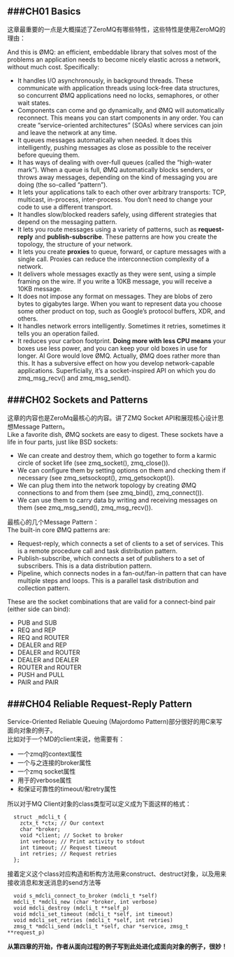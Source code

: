 ###CH01 Basics
---
这章最重要的一点是大概描述了ZeroMQ有哪些特性，这些特性是使用ZeroMQ的理由：   

And this is ØMQ: an efficient, embeddable library that solves most of the problems an 
application needs to become nicely elastic across a network, without much cost.
Specifically:  
* It handles I/O asynchronously, in background threads. These communicate with application
threads using lock-free data structures, so concurrent ØMQ applications need no locks, 
semaphores, or other wait states.  
* Components can come and go dynamically, and ØMQ will automatically reconnect. This means
you can start components in any order. You can create “service-oriented architectures” 
(SOAs) where services can join and leave the network at any time.  
* It queues messages automatically when needed. It does this intelligently, pushing
messages as close as possible to the receiver before queuing them.  
* It has ways of dealing with over-full queues (called the “high-water mark”). When
a queue is full, ØMQ automatically blocks senders, or throws away messages, depending
on the kind of messaging you are doing (the so-called “pattern”).  
* It lets your applications talk to each other over arbitrary transports: TCP, multicast,
in-process, inter-process. You don’t need to change your code to use a different
transport.  
* It handles slow/blocked readers safely, using different strategies that depend on the
messaging pattern.  
* It lets you route messages using a variety of patterns, such as **request-reply** and
**publish-subscribe**. These patterns are how you create the topology, the structure of
your network.  
* It lets you create **proxies** to queue, forward, or capture messages with a single call.
Proxies can reduce the interconnection complexity of a network.
* It delivers whole messages exactly as they were sent, using a simple framing on the
wire. If you write a 10KB message, you will receive a 10KB message.
* It does not impose any format on messages. They are blobs of zero bytes to gigabytes
large. When you want to represent data you choose some other product on top,
such as Google’s protocol buffers, XDR, and others.
* It handles network errors intelligently. Sometimes it retries, sometimes it tells you
an operation failed.
* It reduces your carbon footprint. **Doing more with less CPU means** your boxes use
less power, and you can keep your old boxes in use for longer. Al Gore would love
ØMQ.
Actually, ØMQ does rather more than this. It has a subversive effect on how you develop
network-capable applications. Superficially, it’s a socket-inspired API on which you do
zmq_msg_recv() and zmq_msg_send().  


###CH02 Sockets and Patterns
---
这章的内容也是ZeroMq最核心的内容。讲了ZMQ Socket API和展现核心设计思想Message Pattern。  
Like a favorite dish, ØMQ sockets are easy to digest. These sockets have a life in four
parts, just like BSD sockets:  
* We can create and destroy them, which go together to form a karmic circle of socket
life (see zmq_socket(), zmq_close()).  
* We can configure them by setting options on them and checking them if necessary
(see zmq_setsockopt(), zmq_getsockopt()).  
* We can plug them into the network topology by creating ØMQ connections to and
from them (see zmq_bind(), zmq_connect()).  
* We can use them to carry data by writing and receiving messages on them (see
zmq_msg_send(), zmq_msg_recv()).  

最核心的几个Message Pattern：  
The built-in core ØMQ patterns are:  
* Request-reply, which connects a set of clients to a set of services. This is a remote
procedure call and task distribution pattern.  
* Publish-subscribe, which connects a set of publishers to a set of subscribers. This is
a data distribution pattern.  
* Pipeline, which connects nodes in a fan-out/fan-in pattern that can have multiple
steps and loops. This is a parallel task distribution and collection pattern.  

These are the socket combinations that are valid for a connect-bind pair (either side can bind):  
* PUB and SUB  
* REQ and REP  
* REQ and ROUTER  
* DEALER and REP  
* DEALER and ROUTER  
* DEALER and DEALER  
* ROUTER and ROUTER  
* PUSH and PULL  
* PAIR and PAIR  


###CH04 Reliable Request-Reply Pattern
---
Service-Oriented Reliable Queuing (Majordomo Pattern)部分很好的用C来写面向对象的例子。  
比如对于一个MD的client来说，他需要有：  
* 一个zmq的context属性  
* 一个与之连接的broker属性  
* 一个zmq socket属性  
* 用于的verbose属性  
* 和保证可靠性的timeout/和retry属性  

所以对于MQ Client对象的class类型可以定义成为下面这样的格式：  
```
  struct _mdcli_t {
    zctx_t *ctx; // Our context
    char *broker;
    void *client; // Socket to broker
    int verbose; // Print activity to stdout
    int timeout; // Request timeout
    int retries; // Request retries
  };
```
接着定义这个class对应构造和析构方法用来construct、destruct对象，以及用来接收消息和发送消息的send方法等  
```
  void s_mdcli_connect_to_broker (mdcli_t *self)  
  mdcli_t *mdcli_new (char *broker, int verbose)  
  void mdcli_destroy (mdcli_t **self_p)  
  void mdcli_set_timeout (mdcli_t *self, int timeout)  
  void mdcli_set_retries (mdcli_t *self, int retries)  
  zmsg_t *mdcli_send (mdcli_t *self, char *service, zmsg_t **request_p)
```
**从第四章的开始，作者从面向过程的例子写到此处进化成面向对象的例子，很妙！**

